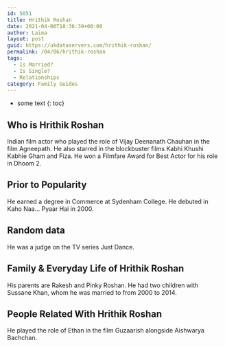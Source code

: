 ```yaml
---
id: 5051
title: Hrithik Roshan
date: 2021-04-06T18:36:39+00:00
author: Laima
layout: post
guid: https://ukdataservers.com/hrithik-roshan/
permalink: /04/06/hrithik-roshan
tags:
  - Is Married?
  - Is Single?
  - Relationships
category: Family Guides
---
```


* some text
{: toc}


## Who is Hrithik Roshan
                  
                  
                  
Indian film actor who played the role of Vijay Deenanath Chauhan in the film Agneepath. He also starred in the blockbuster films Kabhi Khushi Kabhie Gham and Fiza. He won a Filmfare Award for Best Actor for his role in Dhoom 2.
                  
              
            
              
            
                
                
                
## Prior to Popularity
                  
                  
                  
He earned a degree in Commerce at Sydenham College. He debuted in Kaho Naa&#8230; Pyaar Hai in 2000.
                  
              
            
              
            
                
                
                
## Random data
                  
                  
                  
He was a judge on the TV series Just Dance.
                  
              
            
              
            
                
                
                
## Family & Everyday Life of Hrithik Roshan
                  
                  
                  
His parents are Rakesh and Pinky Roshan. He had two children with Sussane Khan, whom he was married to from 2000 to 2014.
                  
              
            
              
            
                
                
                
## People Related With Hrithik Roshan
                  
                  
                  
He played the role of Ethan in the film Guzaarish alongside Aishwarya Bachchan.
                  
              
            
              
            
                
              
            
              
              
            
            
              
            
          
          
          